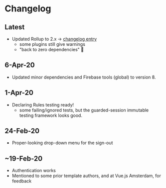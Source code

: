 # Changelog

## Latest

- Updated Rollup to 2.x -> [changelog entry](https://github.com/rollup/rollup/releases/tag/v2.0.0)
  - some plugins still give warnings
  - "back to zero dependencies" 🙌
 

## 6-Apr-20

- Updated minor dependencies and Firebase tools (global) to version 8.

## 1-Apr-20

- Declaring Rules testing ready!
  - some failing/ignored tests, but the guarded-session immutable testing framework looks good.

## 24-Feb-20

- Proper-looking drop-down menu for the sign-out

## ~19-Feb-20

- Authentication works
- Mentioned to some prior template authors, and at Vue.js Amsterdam, for feedback
